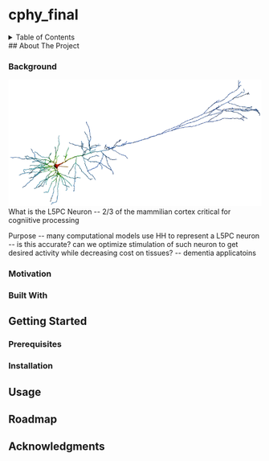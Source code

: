 

# cphy_final

<!-- TABLE OF CONTENTS -->
<details>
  <summary>Table of Contents</summary>
  <ol>
    <li>
      <a href="#about-the-project">About The Project</a>
       <ul>
        <li><a href="#Background">Background</a></li>
      </ul>
      <ul>
        <li><a href="#Motivations">Motivation</a></li>
      </ul>
      <ul>
        <li><a href="#built-with">Built With</a></li>
      </ul>
    </li>
    <li>
      <a href="#getting-started">Getting Started</a>
      <ul>
        <li><a href="#prerequisites">Prerequisites</a></li>
        <li><a href="#installation">Installation</a></li>
      </ul>
    </li>
    <li><a href="#usage">Usage</a></li>
    <li><a href="#roadmap">Roadmap</a></li>
    <li><a href="#contributing">Contributing</a></li>
    <li><a href="#acknowledgments">Acknowledgments</a></li>
  </ol>
</details>
## About The Project 

### Background 
![alt text](https://raw.githubusercontent.com/OpenSourceBrain/L5bPyrCellHayEtAl2011/master/neuroConstruct/images/large.png)
What is the L5PC Neuron -- 2/3 of the mammilian cortex critical for cogniitive processing 

Purpose -- many computational models use HH to represent a L5PC neuron -- is this accurate? can we optimize stimulation of such neuron to get desired activity while decreasing cost on tissues? -- dementia applicatoins 

### Motivation

### Built With 

## Getting Started 
### Prerequisites
### Installation 

## Usage

## Roadmap

## Acknowledgments
